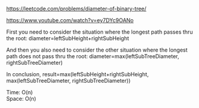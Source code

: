 https://leetcode.com/problems/diameter-of-binary-tree/

https://www.youtube.com/watch?v=ey7DYc9OANo

First you need to consider the situation where the longest path passes thru the root:
diameter=leftSubHeight+rightSubHeight

And then you also need to consider the other situation where the longest path does not pass thru the root:
diameter=max(leftSubTreeDiameter, rightSubTreeDiameter)

In conclusion, result=max(leftSubHeight+rightSubHeight, max(leftSubTreeDiameter, rightSubTreeDiameter))

Time: O(n)  
Space: O(n)
